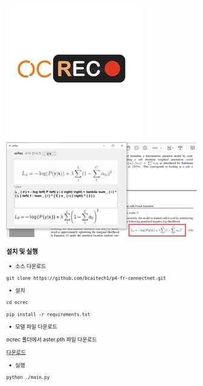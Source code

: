 
![logo](https://github.com/bcaitech1/p4-fr-connectnet/blob/main/ocrec/static/orc.png)
![capture](https://github.com/bcaitech1/p4-fr-connectnet/blob/main/ocrec/capture.png)

### 설치 및 실행 <a name = 'Install'></a>

* 소스  다운로드 
```shell
git clone https://github.com/bcaitech1/p4-fr-connectnet.git

```

* 설치 
```shell
cd ocrec

pip install -r requirements.txt
```


* 모델 파일 다운로드 

ocrec 폴더에서 aster.pth 파일 다운로드 

[다운로드](https://drive.google.com/file/d/15EI23ZJb_FQwk5wAxG_sR0G8vVUe61_z/view?usp=sharing)



* 실행 
```shell
python ./main.py

```
